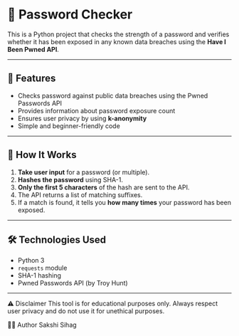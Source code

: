 # 🔐 Password Checker

This is a Python project that checks the strength of a password and verifies whether it has been exposed in any known data breaches using the **Have I Been Pwned API**.

---

## 📌 Features

- Checks password against public data breaches using the Pwned Passwords API
- Provides information about password exposure count
- Ensures user privacy by using **k-anonymity**
- Simple and beginner-friendly code

---

## 🚀 How It Works

1. **Take user input** for a password (or multiple).
2. **Hashes the password** using SHA-1.
3. **Only the first 5 characters** of the hash are sent to the API.
4. The API returns a list of matching suffixes.
5. If a match is found, it tells you **how many times** your password has been exposed.

---

## 🛠️ Technologies Used

- Python 3
- `requests` module
- SHA-1 hashing
- Pwned Passwords API (by Troy Hunt)

---

⚠️ Disclaimer
This tool is for educational purposes only. Always respect user privacy and do not use it for unethical purposes.

👩‍💻 Author
Sakshi Sihag


